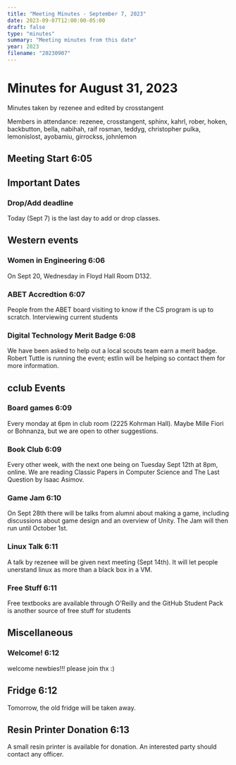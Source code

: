 ```yaml
---
title: "Meeting Minutes - September 7, 2023"
date: 2023-09-07T12:00:00-05:00
draft: false
type: "minutes"
summary: "Meeting minutes from this date"
year: 2023
filename: "20230907"
---
```


# Minutes for August 31, 2023

Minutes taken by rezenee and edited by crosstangent

Members in attendance: rezenee, crosstangent, sphinx, kahrl, rober, hoken, backbutton, bella, nabihah, raif rosman, teddyg, christopher pulka, lemonislost, ayobamiu, girrockss, johnlemon

## Meeting Start 6:05

## Important Dates
 
### Drop/Add deadline

Today (Sept 7) is the last day to add or drop classes.

## Western events

### Women in Engineering 6:06

On Sept 20, Wednesday in Floyd Hall Room D132.

### ABET Accredtion  6:07

People from the ABET board visiting to know if the CS program is up to scratch.
Interviewing current students

### Digital Technology Merit Badge 6:08

We have been asked to help out a local scouts team earn a merit badge.
Robert Tuttle is running the event; estlin will be helping so contact them for more information. 

## cclub Events 
 
### Board games 6:09

Every monday at 6pm in club room (2225 Kohrman Hall). Maybe Mille Fiori or Bohnanza, but we are open to other suggestions.

### Book Club 6:09

Every other week, with the next one being on Tuesday Sept 12th at 8pm, online. We are reading Classic Papers in Computer Science and The Last Question by Isaac Asimov.

### Game Jam 6:10 

On Sept 28th there will be talks from alumni about making a game, including discussions about game design and an overview of Unity. The Jam will then run until October 1st.

### Linux Talk 6:11

A talk by rezenee will be given next meeting (Sept 14th). It will let people unerstand linux as more than a black box in a VM.

### Free Stuff 6:11

Free textbooks are available through O'Reilly and the GitHub Student Pack is another source of free stuff for students

## Miscellaneous 

### Welcome! 6:12

welcome newbies!!! please join thx :)

## Fridge 6:12

Tomorrow, the old fridge will be taken away.

## Resin Printer Donation 6:13 

A small resin printer is available for donation. An interested party should contact any officer.
